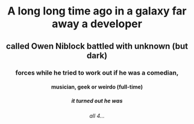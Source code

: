 <div align="center">
  
# A long long time ago in a galaxy far away a developer

## called Owen Niblock battled with unknown (but dark)

### forces while he tried to work out if he was a comedian,

#### musician, geek or weirdo (full-time)

##### it turned out he was 

###### all 4...

</div>
